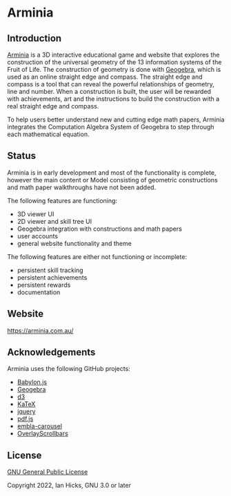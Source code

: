 # Arminia

## Introduction

[Arminia](https://arminia.com.au/) is a 3D interactive educational game and website that explores the construction of the universal geometry of the 13 information systems of the Fruit of Life. The construction of geometry is done with [Geogebra](https://www.geogebra.org/), which is used as an online straight edge and compass. The straight edge and compass is a tool that can reveal the powerful relationships of geometry, line and number. When a construction is built, the user will be rewarded with achievements, art and the instructions to build the construction with a real straight edge and compass.

To help users better understand new and cutting edge math papers, Arminia integrates the Computation Algebra System of Geogebra to step through each mathematical equation.

## Status

Arminia is in early development and most of the functionality is complete, however the main content or Model consisting of geometric constructions and math paper walkthroughs have not been added. 

The following features are functioning:
- 3D viewer UI
- 2D viewer and skill tree UI
- Geogebra integration with constructions and math papers
- user accounts
- general website functionality and theme

The following features are either not functioning or incomplete:
- persistent skill tracking
- persistent achievements
- persistent rewards
- documentation

## Website

https://arminia.com.au/

## Acknowledgements

Arminia uses the following GitHub projects:
- [Babylon.js](https://github.com/BabylonJS)
- [Geogebra](https://github.com/geogebra/geogebra)
- [d3](https://github.com/d3/d3)
- [KaTeX](https://github.com/KaTeX/KaTeX)
- [jquery](https://github.com/jquery/jquery)
- [pdf.js](https://github.com/mozilla/pdf.js/)
- [embla-carousel](https://github.com/davidjerleke/embla-carousel)
- [OverlayScrollbars](https://github.com/KingSora/OverlayScrollbars)


## License

[GNU General Public License](http://www.gnu.org/licenses/)

Copyright 2022, Ian Hicks, GNU 3.0 or later



